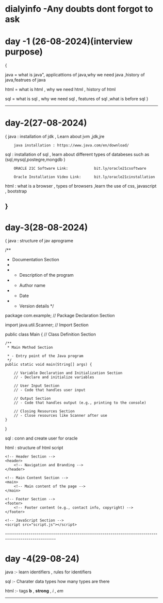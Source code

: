 # dialyinfo -Any  doubts dont forgot to ask 
<h1>day -1 (26-08-2024)(interview purpose)</h1>
{

java = what is java", applicattions of java,why we need java ,history of java,featrues of java

html = what is html , why we need html , history of html

sql  = what is sql , why we need sql , features of sql ,what is before sql
}

----------------------------------------------------

<h1>day-2(27-08-2024)</h1>
{
java : installation of jdk , Learn about jvm ,jdk,jre

        java installation : https://www.java.com/en/download/
        
sql  : installation of sql , learn about different types of databeses such as (sql,mysql,postegre,mongdb )

        ORACLE 21C Software Link:            bit.ly/oracle21csoftware
        
        Oracle Installation Video Link:      bit.ly/oracle21cinstallation
        
html : what is a browser , types of browsers ,learn the use of css, javascript , bootstrap 

}
---------------------------------------------------------
<h1>day-3(28-08-2024)</h1>
{
java : structure of jav aprograme

/**
 * Documentation Section
 *
 * - Description of the program
 * - Author name
 * - Date
 * - Version details
 */

package com.example; // Package Declaration Section

import java.util.Scanner; // Import Section

public class Main { // Class Definition Section

    /**
     * Main Method Section
  
     * - Entry point of the Java program
     */
    public static void main(String[] args) {

        // Variable Declaration and Initialization Section
        // - Declare and initialize variables

        // User Input Section
        // - Code that handles user input

        // Output Section
        // - Code that handles output (e.g., printing to the console)

        // Closing Resources Section
        // - Close resources like Scanner after use
    }
}



sql  : conn and create user for oracle

html :  structure of html script

<!DOCTYPE html>
<!-- Document Type Declaration -->
<html lang="en">
<head>
    <!-- Head Section -->
    <meta charset="UTF-8">
    <meta name="viewport" content="width=device-width, initial-scale=1.0">
    <meta name="description" content="Brief description of the page">
    <title>Title of the Page</title>
    <!-- Link to CSS and other resources -->
    <link rel="stylesheet" href="styles.css">
</head>
<body>
    <!-- Body Section -->
    
    <!-- Header Section -->
    <header>
        <!-- Navigation and Branding -->
    </header>
    
    <!-- Main Content Section -->
    <main>
        <!-- Main content of the page -->
    </main>
    
    <!-- Footer Section -->
    <footer>
        <!-- Footer content (e.g., contact info, copyright) -->
    </footer>

    <!-- JavaScript Section -->
    <script src="script.js"></script>
</body>
</html>
--------------------------------------------------------------------------------------------------------

<h1>day -4(29-08-24)</h1>

java :- learn identifiers , rules for identifiers

sql  :- Charater data types how many types are there

html :- tags <b> b</b> , <strong> strong</strong> , <i>i </i>, <em>em</em>

---------------------------------------------------------------------------------------------------
